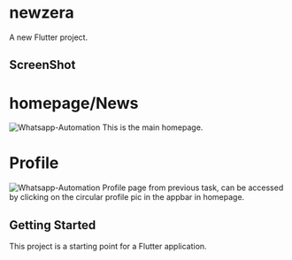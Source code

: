 # newzera

A new Flutter project.

## ScreenShot
# homepage/News
![Whatsapp-Automation](https://i.imgur.com/0aOmLXK.png?width=336&height=644)
This is the main homepage.

# Profile
![Whatsapp-Automation](https://i.imgur.com/3QkLJaF.png?width=336&height=644)
Profile page from previous task, can be accessed by clicking on the circular profile pic in the appbar in homepage.

## Getting Started

This project is a starting point for a Flutter application.
